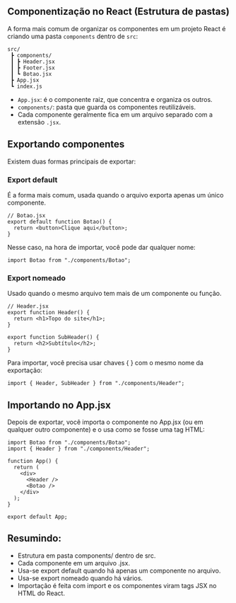 ## Componentização no React (Estrutura de pastas)
A forma mais comum de organizar os componentes em um projeto React é criando uma pasta ``components`` dentro de ``src``:
```
src/
 ┣ components/
 ┃ ┣ Header.jsx
 ┃ ┣ Footer.jsx
 ┃ ┗ Botao.jsx
 ┣ App.jsx
 ┗ index.js
```
- ``App.jsx``: é o componente raiz, que concentra e organiza os outros.
- ``components/``: pasta que guarda os componentes reutilizáveis.
- Cada componente geralmente fica em um arquivo separado com a extensão ``.jsx``.

## Exportando componentes
Existem duas formas principais de exportar:

### Export default
É a forma mais comum, usada quando o arquivo exporta apenas um único componente.
```
// Botao.jsx
export default function Botao() {
  return <button>Clique aqui</button>;
}
```
Nesse caso, na hora de importar, você pode dar qualquer nome:
```
import Botao from "./components/Botao";
```

### Export nomeado
Usado quando o mesmo arquivo tem mais de um componente ou função.
```
// Header.jsx
export function Header() {
  return <h1>Topo do site</h1>;
}

export function SubHeader() {
  return <h2>Subtítulo</h2>;
}
```
Para importar, você precisa usar chaves { } com o mesmo nome da exportação:
```
import { Header, SubHeader } from "./components/Header";
```

## Importando no App.jsx
Depois de exportar, você importa o componente no App.jsx (ou em qualquer outro componente) e o usa como se fosse uma tag HTML:
```
import Botao from "./components/Botao";
import { Header } from "./components/Header";

function App() {
  return (
    <div>
      <Header />
      <Botao />
    </div>
  );
}

export default App;
```

## Resumindo:
- Estrutura em pasta components/ dentro de src.
- Cada componente em um arquivo .jsx.
- Usa-se export default quando há apenas um componente no arquivo.
- Usa-se export nomeado quando há vários.
- Importação é feita com import e os componentes viram tags JSX no HTML do React.